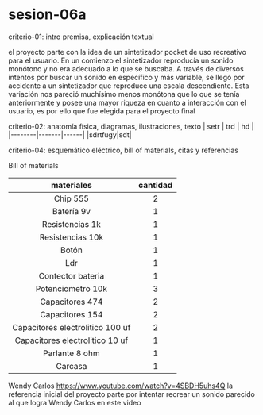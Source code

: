 # sesion-06a


criterio-01: intro premisa, explicación textual

el proyecto parte con la idea de un sintetizador pocket de uso recreativo para el usuario. En un comienzo el sintetizador reproducía un sonido monótono y no era adecuado a lo que se buscaba. A través de diversos intentos por buscar un sonido en específico y más variable, se llegó por accidente a un sintetizador que reproduce una escala descendiente. Esta variación nos pareció muchísimo menos monótona que lo que se tenía anteriormente y posee una mayor riqueza en cuanto a interacción con el usuario, es por ello que fue elegida para el proyecto final


criterio-02: anatomía física, diagramas, ilustraciones, texto
| setr  | trd |  hd |
|--------|-------|------|
|sdrtfugy|sdt|


criterio-04: esquemático eléctrico, bill of materials, citas y referencias

Bill of materials

|  materiales | cantidad |
|:------:|:-----:|
| Chip 555 |2|
|Batería 9v|1|
| Resistencias 1k  |1|
| Resistencias 10k   | 1 |
| Botón  | 1|
| Ldr   | 1 |
| Contector bateria | 1 |
| Potenciometro 10k  | 3 |
| Capacitores 474  | 2 |
|  Capacitores 154   | 2 |
|  Capacitores electrolitico 100 uf| 2 |
|  Capacitores electrolitico 10 uf| 1 |
|  Parlante 8 ohm | 1 |
|  Carcasa| 1|




Wendy Carlos 
https://www.youtube.com/watch?v=4SBDH5uhs4Q la referencia inicial del proyecto parte por intentar recrear un sonido parecido al que logra Wendy Carlos en este video


